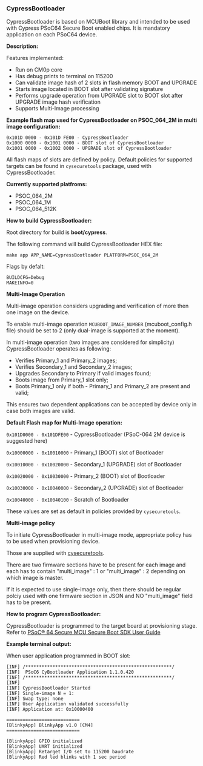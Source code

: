 ### CypressBootloader

CypressBootloader is based on MCUBoot library and intended to be used with Cypress PSoC64 Secure Boot enabled chips. It is mandatory application on each PSoC64 device.

**Description:**

Features implemented:
* Run on CM0p core
* Has debug prints to terminal on 115200
* Can validate image hash of 2 slots in flash memory BOOT and UPGRADE
* Starts image located in BOOT slot after validating signature
* Performs upgrade operation from UPGRADE slot to BOOT slot after UPGRADE image hash verification
* Supports Multi-Image processing

**Example flash map used for CypressBootloader on PSOC_064_2M in multi image configuration:**

    0x101D 0000 - 0x101D FE00 - CypressBootloader
    0x1000 0000 - 0x1001 0000 - BOOT slot of CypressBootloader
    0x1001 0000 - 0x1002 0000 - UPGRADE slot of CypressBootloader

All flash maps of slots are defined by policy. Default policies for supported targets can be found in `cysecuretools` package, used with CypressBootloader.

**Currently supported platfroms:**

* PSOC_064_2M
* PSOC_064_1M
* PSOC_064_512K

**How to build CypressBootloader:**

Root directory for build is **boot/cypress**.

The following command will build CypressBootloader HEX file:

    make app APP_NAME=CypressBootloader PLATFORM=PSOC_064_2M

Flags by defalt:

    BUILDCFG=Debug
    MAKEINFO=0
    
**Multi-Image Operation**

Multi-image operation considers upgrading and verification of more then one image on the device.

To enable multi-image operation `MCUBOOT_IMAGE_NUMBER` (mcuboot_config.h file) should be set to 2 (only dual-image is supported at the moment).

In multi-image operation (two images are considered for simplicity) CypressBootloader operates as following:

* Verifies Primary_1 and Primary_2 images;
* Verifies Secondary_1 and Secondary_2 images;
* Upgrades Secondary to Primary if valid images found;
* Boots image from Primary_1 slot only;
* Boots Primary_1 only if both - Primary_1 and Primary_2 are present and valid;

This ensures two dependent applications can be accepted by device only in case both images are valid.

**Default Flash map for Multi-Image operation:**

`0x101D0000 - 0x101DFE00` - CypressBootloader (PSoC-064 2M device is suggested here)

`0x10000000 - 0x10010000` - Primary_1 (BOOT) slot of Bootloader

`0x10010000 - 0x10020000` - Secondary_1 (UPGRADE) slot of Bootloader

`0x10020000 - 0x10030000` - Primary_2 (BOOT) slot of Bootloader

`0x10030000 - 0x10040000` - Secondary_2 (UPGRADE) slot of Bootloader

`0x10040000 - 0x10040100` - Scratch of Bootloader

These values are set as default in policies provided by `cysecuretools`.

**Multi-image policy**

To initiate CypressBootloader in multi-image mode, appropriate policy has to be used when provisioning device.

Those are supplied with [cysecuretools](https://pypi.org/project/cysecuretools/).

There are two firmware sections have to be present for each image and each has to contain "multi_image" : 1 or "multi_image" : 2 depending on which image is master.

If it is expected to use single-image only, then there should be regular polciy used with one firmware section in JSON and NO "multi_image" field has to be present.

**How to program CypressBootloader:**

CypressBootloader is programmed to the target board at provisioning stage. Refer to [PSoC® 64 Secure MCU Secure Boot SDK User Guide](https://www.cypress.com/documentation/software-and-drivers/psoc-64-secure-mcu-secure-boot-sdk-user-guide)

**Example terminal output:**

When user application programmed in BOOT slot:

    [INF] /******************************************************/
    [INF]  PSoC6 CyBootloader Application 1.1.0.420 
    [INF] /******************************************************/
    [INF]  
    [INF] CypressBootloader Started
    [INF] Single-image N = 1:
    [INF] Swap type: none
    [INF] User Application validated successfully
    [INF] Application at: 0x10000400

    ===========================
    [BlinkyApp] BlinkyApp v1.0 [CM4]
    ===========================

    [BlinkyApp] GPIO initialized 
    [BlinkyApp] UART initialized 
    [BlinkyApp] Retarget I/O set to 115200 baudrate 
    [BlinkyApp] Red led blinks with 1 sec period